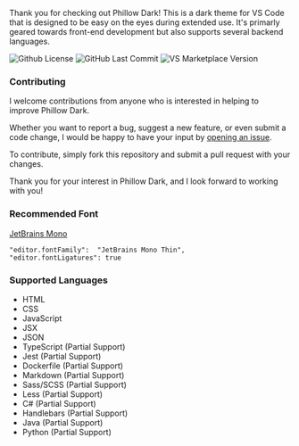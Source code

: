 Thank you for checking out Phillow Dark! This is a dark theme for VS Code that is designed to be easy on the eyes during extended use. It's primarly geared towards front-end development but also supports several backend languages.

![Github License](https://flat.badgen.net/github/license/philecker/Phillow-dark/)
![GitHub Last Commit](https://flat.badgen.net/github/last-commit/philecker/Phillow-dark/main/)
![VS Marketplace Version](https://flat.badgen.net/vs-marketplace/v/philecker.Phillow-dark)

### Contributing

I welcome contributions from anyone who is interested in helping to improve Phillow Dark.

Whether you want to report a bug, suggest a new feature, or even submit a code change, I would be happy to have your input by [opening an issue](https://github.com/philecker/phillow-dark/issues).

To contribute, simply fork this repository and submit a pull request with your changes.

Thank you for your interest in Phillow Dark, and I look forward to working with you!

### Recommended Font


[JetBrains Mono](https://www.jetbrains.com/lp/mono/)

    "editor.fontFamily":  "JetBrains Mono Thin",
    "editor.fontLigatures": true

### Supported Languages

* HTML
* CSS
* JavaScript
* JSX
* JSON
* TypeScript (Partial Support)
* Jest (Partial Support)
* Dockerfile (Partial Support)
* Markdown (Partial Support)
* Sass/SCSS (Partial Support)
* Less (Partial Support)
* C# (Partial Support)
* Handlebars (Partial Support)
* Java (Partial Support)
* Python (Partial Support)

